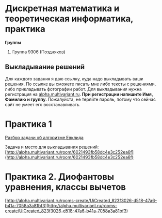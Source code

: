 # Дискретная математика и теоретическая информатика, практика

**Группы**
1. Группа 9306 (Поздняков)

## Выкладывание решений
Для каждого задания я даю ссылку, куда надо выкладывать
ваши решения. По ссылке вы сможете писать мне либо
тексты с решениями, либо прикладывать фотографии работ.
Для выкладывания нужна регистрация на 
[alpha.multivariant.ru](alpha.multivariant.ru).
**При регистрации напишите Имя, Фамилию и группу**.
Пожалуйста, не теряйте пароль, потому что сейчас
сайт не умеет его восстанавливать.

# Практика 1

[Разбор задачи об алгоритме Евклида](euclid.pdf)

Задача и место для выкладывания решений: [http://alpha.multivariant.ru/room/6021493fb58dc4e3c252ea6f](http://alpha.multivariant.ru/room/6021493fb58dc4e3c252ea6f)

# Практика 2. Диофантовы уравнения, классы вычетов

[http://alpha.multivariant.ru/rooms-create/UiCreated_823f3026-d518-47a6-b41a-7058a3a81bf3](http://alpha.multivariant.ru/rooms-create/UiCreated_823f3026-d518-47a6-b41a-7058a3a81bf3)
